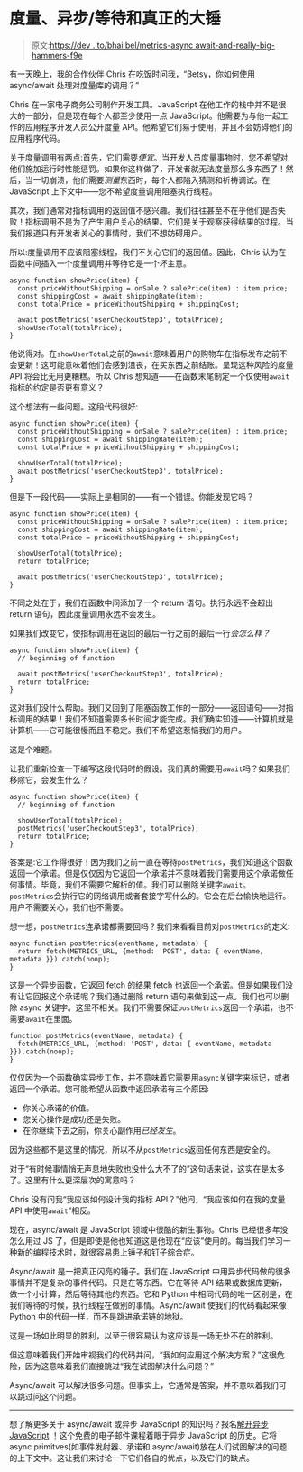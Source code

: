 # 度量、异步/等待和真正的大锤

> 原文:[https://dev . to/bhai bel/metrics-async await-and-really-big-hammers-f9e](https://dev.to/bhaibel/metrics-asyncawait-and-really-big-hammers-f9e)

有一天晚上，我的合作伙伴 Chris 在吃饭时问我，“Betsy，你如何使用 async/await 处理对度量库的调用？”

Chris 在一家电子商务公司制作开发工具。JavaScript 在他工作的栈中并不是很大的一部分，但是现在每个人都至少使用一点 JavaScript。他需要为与他一起工作的应用程序开发人员公开度量 API。他希望它们易于使用，并且不会妨碍他们的应用程序代码。

关于度量调用有两点:首先，它们需要*便宜*。当开发人员度量事物时，您不希望对他们施加运行时性能惩罚。如果你这样做了，开发者就无法度量那么多东西了！然后，当一切崩溃，他们需要*测量*东西时，每个人都陷入猜测和祈祷调试。在 JavaScript 上下文中——您不希望度量调用阻塞执行线程。

其次，我们通常对指标调用的返回值不感兴趣。我们往往甚至不在乎他们是否失败！指标调用不是为了产生用户关心的结果。它们是关于观察获得结果的过程。当我们报道只有开发者关心的事情时，我们不想妨碍用户。

所以:度量调用不应该阻塞线程，我们不关心它们的返回值。因此，Chris 认为在函数中间插入一个度量调用并等待它是一个坏主意。

```
async function showPrice(item) {
  const priceWithoutShipping = onSale ? salePrice(item) : item.price;
  const shippingCost = await shippingRate(item);
  const totalPrice = priceWithoutShipping + shippingCost; 

  await postMetrics('userCheckoutStep3', totalPrice);
  showUserTotal(totalPrice);
} 
```

他说得对。在`showUserTotal`之前的`await`意味着用户的购物车在指标发布之前不会更新！这可能意味着他们会感到沮丧，在买东西之前结账。呈现这种风险的度量 API 将会比无用更糟糕。所以 Chris 想知道——在函数末尾制定一个仅使用`await`指标的约定是否更有意义？

这个想法有一些问题。这段代码很好:

```
async function showPrice(item) {
  const priceWithoutShipping = onSale ? salePrice(item) : item.price;
  const shippingCost = await shippingRate(item);
  const totalPrice = priceWithoutShipping + shippingCost; 

  showUserTotal(totalPrice);
  await postMetrics('userCheckoutStep3', totalPrice);
} 
```

但是下一段代码——实际上是相同的——有一个错误。你能发现它吗？

```
async function showPrice(item) {
  const priceWithoutShipping = onSale ? salePrice(item) : item.price;
  const shippingCost = await shippingRate(item);
  const totalPrice = priceWithoutShipping + shippingCost; 

  showUserTotal(totalPrice);
  return totalPrice;

  await postMetrics('userCheckoutStep3', totalPrice);
} 
```

不同之处在于，我们在函数中间添加了一个 return 语句。执行永远不会超出 return 语句，因此度量调用永远不会发生。

如果我们改变它，使指标调用在返回的最后一行之前的最后一行*会怎么样？*

```
async function showPrice(item) {
  // beginning of function

  await postMetrics('userCheckoutStep3', totalPrice);
  return totalPrice;
} 
```

这对我们没什么帮助。我们又回到了阻塞函数工作的一部分——返回语句——对指标调用的结果！我们不知道需要多长时间才能完成。我们确实知道——计算机就是计算机——它可能很慢而且不稳定。我们不希望这惹恼我们的用户。

这是个难题。

让我们重新检查一下编写这段代码时的假设。我们真的需要用`await`吗？如果我们移除它，会发生什么？

```
async function showPrice(item) {
  // beginning of function

  showUserTotal(totalPrice);
  postMetrics('userCheckoutStep3', totalPrice);
  return totalPrice;
} 
```

答案是:它工作得很好！因为我们之前一直在等待`postMetrics`，我们知道这个函数返回一个承诺。但是仅仅因为它返回一个承诺并不意味着我们需要用这个承诺做任何事情。毕竟，我们不需要它解析的值。我们可以删除关键字`await`。`postMetrics`会执行它的网络调用或者套接字写什么的。它会在后台愉快地运行。用户不需要关心，我们也不需要。

想一想，`postMetrics`连承诺都需要回吗？我们来看看目前对`postMetrics`的定义:

```
async function postMetrics(eventName, metadata) {
  return fetch(METRICS_URL, {method: 'POST', data: { eventName, metadata }}).catch(noop);
} 
```

这是一个异步函数，它返回 fetch 的结果 fetch 也返回一个承诺。但是如果我们没有让它回报这个承诺呢？我们通过删除 return 语句来做到这一点。我们也可以删除 async 关键字。这里不相关。我们不需要保证`postMetrics`返回一个承诺，也不需要`await`在里面。

```
function postMetrics(eventName, metadata) {
  fetch(METRICS_URL, {method: 'POST', data: { eventName, metadata }}).catch(noop);
} 
```

仅仅因为一个函数确实异步工作，并不意味着它需要用`async`关键字来标记，或者返回一个承诺。您可能希望从函数中返回承诺有三个原因:

*   你关心承诺的价值。
*   您关心操作是成功还是失败。
*   在你继续下去之前，你关心副作用*已经发生*。

因为这些都不是这里的情况，所以不从`postMetrics`返回任何东西是安全的。

对于“有时候事情悄无声息地失败也没什么大不了的”这句话来说，这实在是太多了。这里有什么更深层次的寓意吗？

Chris 没有问我“我应该如何设计我的指标 API？”他问，“我应该如何在我的度量 API 中使用`await`”相反。

现在，async/await 是 JavaScript 领域中很酷的新生事物。Chris 已经很多年没怎么用过 JS 了，但是即使是他也知道这是他现在“应该”使用的。每当我们学习一种新的编程技术时，就很容易患上锤子和钉子综合症。

Async/await 是一把真正闪亮的锤子。我们在 JavaScript 中用异步代码做的很多事情并不是复杂的事件代码。只是在等东西。它在等待 API 结果或数据库更新，做一个小计算，然后等待其他的东西。它和 Python 中相同代码的唯一区别是，在我们等待的时候，执行线程在做别的事情。Async/await 使我们的代码看起来像 Python 中的代码一样，而不是跳进承诺链的地狱。

这是一场如此明显的胜利，以至于很容易认为这应该是一场无处不在的胜利。

但这意味着我们开始审视我们的代码并问，“我如何应用这个解决方案？”这很危险，因为这意味着我们直接跳过“我在试图解决什么问题？”

Async/await 可以解决很多问题。但事实上，它通常是答案，并不意味着我们可以跳过问这个问题。

* * *

想了解更多关于 async/await 或异步 JavaScript 的知识吗？报名[解开异步 JavaScript](/products/untangling-asynchronous-javascript-free-email-course) ！这个免费的电子邮件课程着眼于异步 JavaScript 的历史。它将 async primitves(如事件发射器、承诺和 async/await)放在人们试图解决的问题的上下文中。这让我们来讨论一下它们各自的优点，以及它们的缺点。